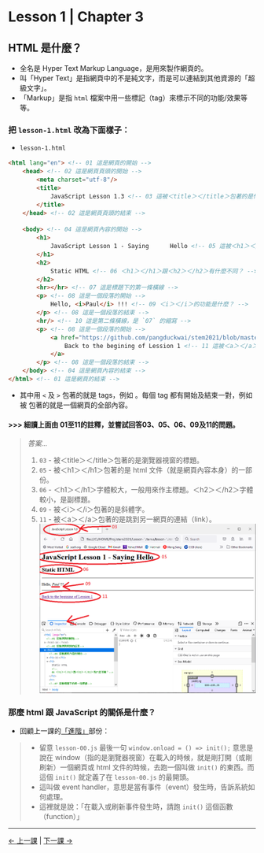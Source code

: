 # Lesson 1 | Chapter 3

## HTML 是什麼？
- 全名是 Hyper Text Markup Language，是用來製作網頁的。
- 叫「Hyper Text」是指網頁中的不是純文字，而是可以連結到其他資源的「超級文字」。
- 「Markup」是指 `html` 檔案中用一些標記（tag）來標示不同的功能/效果等等。

### 把 `lesson-1.html` 改為下面樣子：
- `lesson-1.html`
```html
<html lang="en"> <!-- 01 這是網頁的開始 -->
	<head> <!-- 02 這是網頁頁頭的開始 -->
		<meta charset="utf-8"/>
		<title>
			JavaScript Lesson 1.3 <!-- 03 這被＜title＞＜/title＞包著的是什麼？ -->
		</title>
	</head> <!-- 02 這是網頁頁頭的結束 -->

	<body> <!-- 04 這是網頁內容的開始 -->
		<h1>
			JavaScript Lesson 1 - Saying      Hello <!-- 05 這被＜h1＞＜/h1＞包著的是什麼？ -->
		</h1>
		<h2>
			Static HTML <!-- 06 ＜h1＞＜/h1＞跟＜h2＞＜/h2＞有什麼不同？ -->
		</h2>
		<hr></hr> <!-- 07 這是標題下的第一條橫線 -->
		<p> <!-- 08 這是一個段落的開始 -->
			Hello, <i>Paul</i> !!! <!-- 09 ＜i＞＜/i＞的功能是什麼？ -->
		</p> <!-- 08 這是一個段落的結束 -->
		<hr/> <!-- 10 這是第二條橫線，是 `07` 的縮寫 -->
		<p> <!-- 08 這是一個段落的開始 -->
			<a href="https://github.com/pangduckwai/stem2021/blob/master/Lesson-1/README.md">
				Back to the begining of Lession 1 <!-- 11 這被＜a＞＜/a＞包著的是什麼？ -->
			</a>
		</p> <!-- 08 這是一個段落的結束 -->
	</body> <!-- 04 這是網頁內容的結束 -->
</html> <!-- 01 這是網頁的結束 -->
```
- 其中用 `<` 及 `>` 包著的就是 tags，例如 <body>。每個 tag 都有開始及結束一對，例如被 <body></body> 包著的就是一個網頁的全部內容。

#### >>> 細讀上面由 01至11的註釋，並嘗試回答03、05、06、09及11的問題。
> _答案..._
> 1. `03` - 被＜title＞＜/title＞包著的是瀏覽器視窗的標題。
> 1. `05` - 被＜h1＞＜/h1＞包著的是 html 文件（就是網頁內容本身）的一部份。
> 1. `06` - ＜h1＞＜/h1＞字體較大，一般用來作主標題。＜h2＞＜/h2＞字體較小，是副標題。
> 1. `09` - 被＜i＞＜/i＞包著的是斜體字。
> 1. `11` - 被＜a＞＜/a＞包著的是跳到另一網頁的連結（link）。
> ![Answer - lesson-13](lesson-13.png)

### 那麼 html 跟 JavaScript 的關係是什麼？
- 回顧上一課的[「進階」](../Lesson-0/README.md#進階)部份：
>  - 留意 `lesson-00.js` 最後一句 `window.onload = () => init();` 意思是說在 window（指的是瀏覽器視窗）在載入的時候，就是剛打開（或剛刷新）一個網頁或 html 文件的時候，去跑一個叫做 `init()` 的東西。而這個 `init()` 就定義了在 `lesson-00.js` 的最開頭。
>  - 這叫做 event handler，意思是當有事件（event）發生時，告訴系統如何處理。
>  - 這裡就是說：「在載入或刷新事件發生時，請跑 `init()` 這個函數（function）」

---

[← 上一課](lesson-12.md) | [下一課 →](lesson-14.md)
